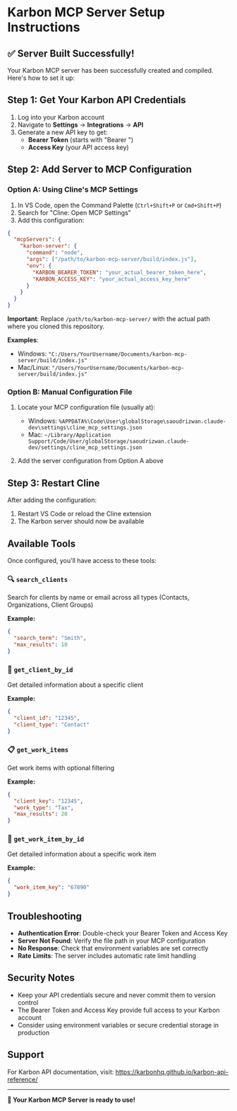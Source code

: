 # Karbon MCP Server Setup Instructions

## ✅ Server Built Successfully!

Your Karbon MCP server has been successfully created and compiled. Here's how to set it up:

## Step 1: Get Your Karbon API Credentials

1. Log into your Karbon account
2. Navigate to **Settings** → **Integrations** → **API**
3. Generate a new API key to get:
   - **Bearer Token** (starts with "Bearer ")
   - **Access Key** (your API access key)

## Step 2: Add Server to MCP Configuration

### Option A: Using Cline's MCP Settings

1. In VS Code, open the Command Palette (`Ctrl+Shift+P` or `Cmd+Shift+P`)
2. Search for "Cline: Open MCP Settings"
3. Add this configuration:

```json
{
  "mcpServers": {
    "karbon-server": {
      "command": "node",
      "args": ["/path/to/karbon-mcp-server/build/index.js"],
      "env": {
        "KARBON_BEARER_TOKEN": "your_actual_bearer_token_here",
        "KARBON_ACCESS_KEY": "your_actual_access_key_here"
      }
    }
  }
}
```

**Important**: Replace `/path/to/karbon-mcp-server/` with the actual path where you cloned this repository.

**Examples**:
- Windows: `"C:/Users/YourUsername/Documents/karbon-mcp-server/build/index.js"`
- Mac/Linux: `"/Users/YourUsername/Documents/karbon-mcp-server/build/index.js"`

### Option B: Manual Configuration File

1. Locate your MCP configuration file (usually at):
   - Windows: `%APPDATA%\Code\User\globalStorage\saoudrizwan.claude-dev\settings\cline_mcp_settings.json`
   - Mac: `~/Library/Application Support/Code/User/globalStorage/saoudrizwan.claude-dev/settings/cline_mcp_settings.json`

2. Add the server configuration from Option A above

## Step 3: Restart Cline

After adding the configuration:
1. Restart VS Code or reload the Cline extension
2. The Karbon server should now be available

## Available Tools

Once configured, you'll have access to these tools:

### 🔍 `search_clients`
Search for clients by name or email across all types (Contacts, Organizations, Client Groups)

**Example:**
```json
{
  "search_term": "Smith",
  "max_results": 10
}
```

### 👤 `get_client_by_id`
Get detailed information about a specific client

**Example:**
```json
{
  "client_id": "12345",
  "client_type": "Contact"
}
```

### 📋 `get_work_items`
Get work items with optional filtering

**Example:**
```json
{
  "client_key": "12345",
  "work_type": "Tax",
  "max_results": 20
}
```

### 📄 `get_work_item_by_id`
Get detailed information about a specific work item

**Example:**
```json
{
  "work_item_key": "67890"
}
```

## Troubleshooting

- **Authentication Error**: Double-check your Bearer Token and Access Key
- **Server Not Found**: Verify the file path in your MCP configuration
- **No Response**: Check that environment variables are set correctly
- **Rate Limits**: The server includes automatic rate limit handling

## Security Notes

- Keep your API credentials secure and never commit them to version control
- The Bearer Token and Access Key provide full access to your Karbon account
- Consider using environment variables or secure credential storage in production

## Support

For Karbon API documentation, visit: https://karbonhq.github.io/karbon-api-reference/

---

**🎉 Your Karbon MCP Server is ready to use!**
